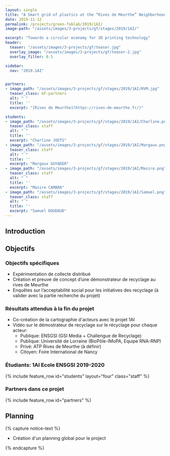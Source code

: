 ```yaml
---
layout: single
title: "A Smart grid of plastics at the “Rives de Meurthe” Neighborhood"
date: 2019-11-12
permalink: /projects/green-fablab/2019/1AI/
image-path: "/assets/images/3-projects/gf/stages/2019/1AI/"

excerpt: "Towards a circular economy for 3D printing technology"
header:
  teaser: "/assets/images/3-projects/gf/teaser.jpg"
  overlay_image: "/assets/images/3-projects/gf/teaser-2.jpg"
  overlay_filter: 0.5

sidebar:
  nav: "2019.1AI"


partners:
- image_path: "/assets/images/3-projects/gf/stages/2019/1AI/RVM.jpg"
  teaser_class: GF-partners
  alt: " "
  title: ''
  excerpt: "[Rives de Meurthe](https://rives-de-meurthe.fr/)"  

students:
- image_path: "/assets/images/3-projects/gf/stages/2019/1AI/Charline.png"
  teaser_class: staff
  alt: " "
  title: ''
  excerpt: "Charline JOETS"  
- image_path: "/assets/images/3-projects/gf/stages/2019/1AI/Margaux.png"
  teaser_class: staff
  alt: " "
  title: ''
  excerpt: "Margaux GUYADER"  
- image_path: "/assets/images/3-projects/gf/stages/2019/1AI/Masire.png"
  teaser_class: staff
  alt: " "
  title: ''
  excerpt: "Masire CAMARA"    
- image_path: "/assets/images/3-projects/gf/stages/2019/1AI/Samuel.png"
  teaser_class: staff
  alt: " "
  title: ''
  excerpt: "Samuel DOUDAUD"      
---
```




## Introduction


## Objectifs


### Objectifs spécifiques

- Expérimentation de collecte distribué
- Création et preuve de concept d’une démonstrateur de recyclage au rives de Meurthe
- Enquêtes sur l’acceptabilité social pour les initiatives des recyclage (à valider avec la partie recherche du projet) 


### Résultats attendus à la fin du projet

- Co-création de la cartographie d'acteurs avec le projet 1AI 
- Vidéo sur le démostrateur de recyclage sur le récyclage pour chaque acteur:
  + Publique: ENSGSI (GSI Media + Challengue de Recyclage)
  + Publique: Université de Lorraine (BioPôle-IMoPA, Equipe RNA-RNP)
  + Privé: ATP Rives de Meurthe (à définir)
  + Citoyen: Foire International de Nancy



### Étudiants: 1AI Ecole ENSGSI 2019-2020

{% include feature_row id="students" layout="four" class="staff" %}




<div class="cf"></div>

### Partners dans ce projet

<div id="GF-partners">  
{% include feature_row id="partners" %}
</div>




## Planning

{% capture notice-text %}

  - Création d'un planning global pour le project 

{% endcapture %}






